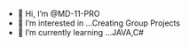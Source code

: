 - 👋 Hi, I’m @MD-11-PRO
- 👀 I’m interested in ...Creating Group Projects
- 🌱 I’m currently learning ...JAVA,C#
<!---- 💞️ I’m looking to collaborate on ...
- 📫 How to reach me ...

<!---
MD-11-PRO/MD-11-PRO is a ✨ special ✨ repository because its `README.md` (this file) appears on your GitHub profile.
You can click the Preview link to take a look at your changes.
--->
